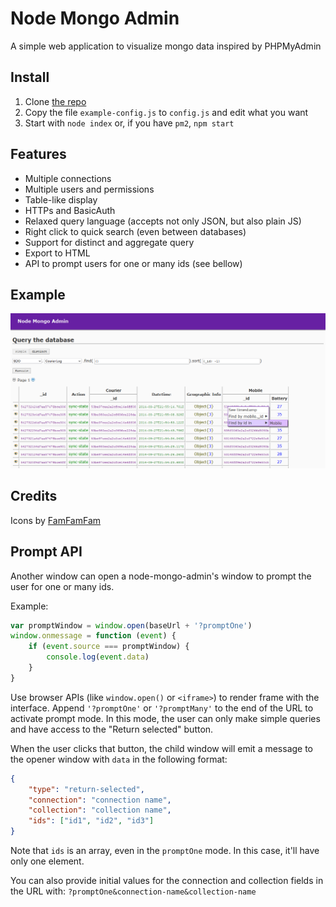 # Node Mongo Admin

A simple web application to visualize mongo data inspired by PHPMyAdmin

## Install
1. Clone [the repo](https://github.com/clubedaentrega/node-mongo-admin)
2. Copy the file `example-config.js` to `config.js` and edit what you want
3. Start with `node index` or, if you have `pm2`, `npm start`

## Features
* Multiple connections
* Multiple users and permissions
* Table-like display
* HTTPs and BasicAuth
* Relaxed query language (accepts not only JSON, but also plain JS)
* Right click to quick search (even between databases)
* Support for distinct and aggregate query
* Export to HTML
* API to prompt users for one or many ids (see bellow)

## Example
![screen shot](https://raw.githubusercontent.com/clubedaentrega/node-mongo-admin/master/ss.png)

## Credits
Icons by [FamFamFam](http://www.famfamfam.com/lab/icons/silk/)

## Prompt API
Another window can open a node-mongo-admin's window to prompt the user for one or many ids.

Example:
```js
var promptWindow = window.open(baseUrl + '?promptOne')
window.onmessage = function (event) {
	if (event.source === promptWindow) {
		console.log(event.data)
	}
}
```

Use browser APIs (like `window.open()` or `<iframe>`) to render frame with the interface. Append `'?promptOne'` or `'?promptMany'` to the end of the URL to activate prompt mode. In this mode, the user can only make simple queries and have access to the "Return selected" button.

When the user clicks that button, the child window will emit a message to the opener window with `data` in the following format:
```json
{
	"type": "return-selected",
	"connection": "connection name",
	"collection": "collection name",
	"ids": ["id1", "id2", "id3"]
}
```

Note that `ids` is an array, even in the `promptOne` mode. In this case, it'll have only one element.

You can also provide initial values for the connection and collection fields in the URL with: `?promptOne&connection-name&collection-name`